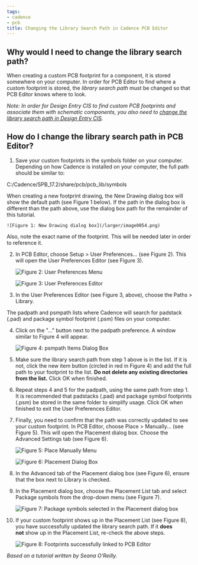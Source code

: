 ```yaml
---
tags:
- cadence
- pcb
title: Changing the Library Search Path in Cadence PCB Editor
---
```


## Why would I need to change the library search path?

When creating a custom PCB footprint for a component, it is stored somewhere on your computer. In order for PCB Editor to find where a custom footprint is stored, the *library search path* must be changed so that PCB Editor knows where to look.

*Note: In order for Design Entry CIS to find custom PCB footprints and associate them with schematic components, you also need to [change the library search path in Design Entry CIS](changing-the-library-search-path-in-cadence-design-entry-cis.html).*

## How do I change the library search path in PCB Editor?

1.  Save your custom footprints in the symbols folder on your computer. Depending on how Cadence is installed on your computer, the full path should be similar to:

C:/Cadence/SPB_17.2/share/pcb/pcb_lib/symbols

When creating a new footprint drawing, the New Drawing dialog box will show the default path (see Figure 1 below). If the path in the dialog box is different than the path above, use the dialog box path for the remainder of this tutorial.

    ![Figure 1: New Drawing dialog box](/larger/image0054.png)
                         
  
Also, note the exact name of the footprint. This will be needed later in order to reference it.

2.  In PCB Editor, choose Setup > User Preferences... (see Figure 2). This will open the User Preferences Editor (see Figure 3).

    ![Figure 2: User Preferences Menu](/larger/image0055.png)

    ![Figure 3: User Preferences Editor](/larger/image0056.png)
                        
  
3.  In the User Preferences Editor (see Figure 3, above), choose the Paths > Library.

The padpath and psmpath lists where Cadence will search for padstack (.pad) and package symbol footprint (.psm) files on your computer.

4.  Click on the "..." button next to the padpath preference. A window similar to Figure 4 will appear.

    ![  Figure 4: psmpath Items Dialog Box](/larger/image0057.png)
                      
  
5.  Make sure the library search path from step 1 above is in the list. If it is not, click the new item button (circled in red in Figure 4) and add the full path to your footprint to the list. **Do not delete any existing directories from the list.** Click OK when finished.

6.  Repeat steps 4 and 5 for the padpath, using the same path from step 1. It is recommended that padstacks (.pad) and package symbol footprints (.psm) be stored in the same folder to simplify usage. Click OK when finished to exit the User Preferences Editor.

7.  Finally, you need to confirm that the path was correctly updated to see your custom footprint. In PCB Editor, choose Place > Manually... (see Figure 5). This will open the Placement dialog box. Choose the Advanced Settings tab (see Figure 6).

    ![Figure 5: Place Manually Menu](/larger/image0058.png)

    ![Figure 6: Placement Dialog Box](/larger/image0059.png)
                          
  
8.  In the Advanced tab of the Placement dialog box (see Figure 6), ensure that the box next to Library is checked.

9.  In the Placement dialog box, choose the Placement List tab and select Package symbols from the drop-down menu (see Figure 7).

    ![  Figure 7: Package symbols selected in the Placement dialog box](/larger/image0060.png)
        
  
10. If your custom footprint shows up in the Placement List (see Figure 8), you have successfully updated the library search path. If it **does not** show up in the Placement List, re-check the above steps.

    ![  Figure 8: Footprints successfully linked to PCB Editor](/larger/image0061.png)
            
  
*Based on a tutorial written by Seana O'Reilly.*
